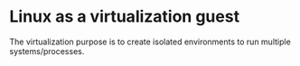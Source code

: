 # Linux as a virtualization guest

The virtualization purpose is to create isolated environments to run multiple systems/processes.